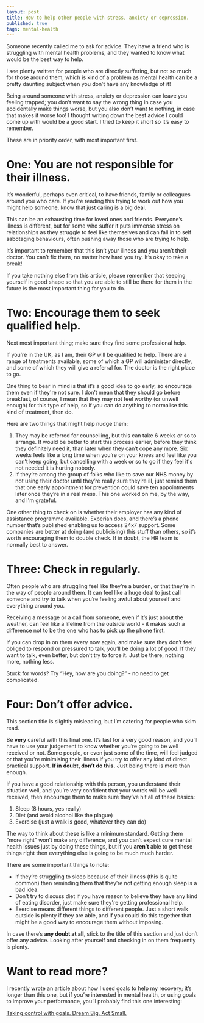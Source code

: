 ```yaml
---
layout: post
title: How to help other people with stress, anxiety or depression.
published: true
tags: mental-health
---
```


Someone recently called me to ask for advice. They have a friend who is struggling with mental health problems, and they wanted to know what would be the best way to help.

I see plenty written for people who are directly suffering, but not so much for those around them, which is kind of a problem as mental health can be a pretty daunting subject when you don’t have any knowledge of it! 

Being around someone with stress, anxiety or depression can leave you feeling trapped; you don’t want to say the wrong thing in case you accidentally make things worse, but you also don’t want to nothing, in case that makes it worse too! I thought writing down the best advice I could come up with would be a good start. I tried to keep it short so it’s easy to remember. 

These are in priority order, with most important first.

# One: You are not responsible for their illness.
It’s wonderful, perhaps even critical, to have friends, family or colleagues around you who care. If you’re reading this trying to work out how you might help someone, know that just caring is a big deal. 

This can be an exhausting time for loved ones and friends. Everyone’s illness is different, but for some who suffer it puts immense stress on relationships as they struggle to feel like themselves and can fall in to self sabotaging behaviours, often pushing away those who are trying to help.

It’s important to remember that this isn’t your illness and you aren’t their doctor. You can’t fix them, no matter how hard you try. It’s okay to take a break!

If you take nothing else from this article, please remember that keeping yourself in good shape so that you are able to still be there for them in the future is the most important thing for you to do.

# Two: Encourage them to seek qualified help.
Next most important thing; make sure they find some professional help.

If you’re in the UK, as I am, their GP will be qualified to help. There are a range of treatments available, some of which a GP will administer directly, and some of which they will give a referral for. The doctor is the right place to go.

One thing to bear in mind is that it’s a good idea to go early, so encourage them even if they're not sure. I don’t mean that they should go before breakfast, of course, I mean that they may not feel worthy (or unwell enough) for this type of help, so if you can do anything to normalise this kind of treatment, then do. 

Here are two things that might help nudge them:

1. They may be referred for counselling, but this can take 6 weeks or so to arrange. It would be better to start this process earlier, before they think they definitely need it, than later when they can’t cope any more. Six weeks feels like a long time when you’re on your knees and feel like you can’t keep going; but cancelling with a week or so to go if they feel it's not needed it is hurting nobody.
2. If they’re among the group of folks who like to save our NHS money by not using their doctor until they’re really sure they’re ill, just remind them that one early appointment for prevention could save ten appointments later once they’re in a real mess. This one worked on me, by the way, and I'm grateful.

One other thing to check on is whether their employer has any kind of assistance programme available. Experian does, and there’s a phone number that’s published enabling us to access 24x7 support. Some companies are better at doing (and publicising) this stuff than others, so it’s worth encouraging them to double check. If in doubt, the HR team is normally best to answer.

# Three: Check in regularly.
Often people who are struggling feel like they’re a burden, or that they’re in the way of people around them. It can feel like a huge deal to just call someone and try to talk when you’re feeling awful about yourself and everything around you. 

Receiving a message or a call from someone, even if it’s just about the weather, can feel like a lifeline from the outside world - it makes such a difference not to be the one who has to pick up the phone first.

If you can drop in on them every now again, and make sure they don’t feel obliged to respond or pressured to talk, you’ll be doing a lot of good. If they want to talk, even better, but don’t try to force it. Just be there, nothing more, nothing less.

Stuck for words? Try “Hey, how are you doing?” - no need to get complicated.

# Four: Don’t offer advice.

This section title is slightly misleading, but I’m catering for people who skim read.

Be **very** careful with this final one. It’s last for a very good reason, and you’ll have to use your judgement to know whether you’re going to be well received or not. Some people, or even just some of the time, will feel judged or that you’re minimising their illness if you try to offer any kind of direct practical support. **If in doubt, don’t do this.** Just being there is more than enough. 

If you have a good relationship with this person, you understand their situation well, and you’re very confident that your words will be well received, then encourage them to make sure they’ve hit all of these basics:

1. Sleep (8 hours, yes really)
2. Diet (and avoid alcohol like the plague)
3. Exercise (just a walk is good, whatever they can do)

The way to think about these is like a minimum standard. Getting them “more right” won’t make any difference, and you can’t expect cure mental health issues just by doing these things, but if you **aren’t** able to get these things right then everything else is going to be much much harder.

There are some important things to note:

- If they’re struggling to sleep because of their illness (this is quite common) then reminding them that they’re not getting enough sleep is a bad idea.
- Don’t try to discuss diet if you have reason to believe they have any kind of eating disorder, just make sure they're getting professional help.
- Exercise means different things to different people. Just a short walk outside is plenty if they are able, and if you could do this together that might be a good way to encourage them without imposing.

In case there’s **any doubt at all**, stick to the title of this section and just don’t offer any advice. Looking after yourself and checking in on them frequently is plenty.

# Want to read more?

I recently wrote an article about how I used goals to help my recovery; it’s longer than this one, but if you’re interested in mental health, or using goals to improve your performance, you’ll probably find this one interesting:

[Taking control with goals. Dream Big. Act Small.](2020/06/15/dream-big-act-small-taking-control-with-goals/)